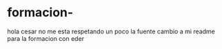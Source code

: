 # formacion-

hola cesar no me esta respetando un poco la fuente cambio a mi readme para la formacion con eder
